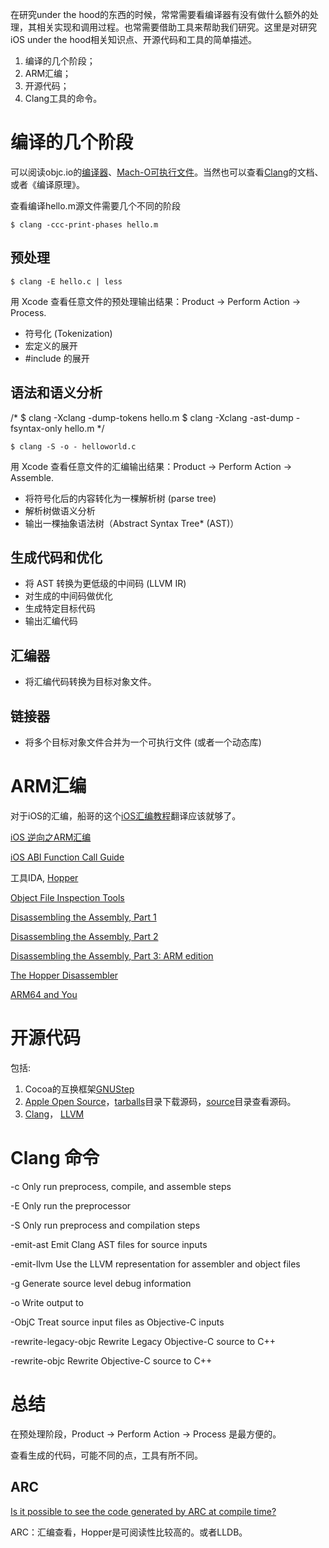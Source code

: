 在研究under the hood的东西的时候，常常需要看编译器有没有做什么额外的处理，其相关实现和调用过程。也常需要借助工具来帮助我们研究。这里是对研究iOS under the hood相关知识点、开源代码和工具的简单描述。

1. 编译的几个阶段；
2. ARM汇编；
3. 开源代码；
4. Clang工具的命令。	

# 编译的几个阶段

可以阅读objc.io的[编译器](http://objccn.io/issue-6-2/)、[Mach-O可执行文件](http://objccn.io/issue-6-3/)。当然也可以查看[Clang](http://clang.llvm.org/)的文档、或者《编译原理》。

查看编译hello.m源文件需要几个不同的阶段

	$ clang -ccc-print-phases hello.m
	
## 预处理

	$ clang -E hello.c | less

用 Xcode 查看任意文件的预处理输出结果：Product -> Perform Action -> Process.	
* 符号化 (Tokenization)
* 宏定义的展开
* \#include 的展开

## 语法和语义分析

/*
	$ clang -Xclang -dump-tokens hello.m
	$ clang -Xclang -ast-dump -fsyntax-only hello.m 
*/
	
	$ clang -S -o - helloworld.c

用 Xcode 查看任意文件的汇编输出结果：Product -> Perform Action -> Assemble.	
* 将符号化后的内容转化为一棵解析树 (parse tree)
* 解析树做语义分析
* 输出一棵抽象语法树（Abstract Syntax Tree* (AST)）	 
## 生成代码和优化

* 将 AST 转换为更低级的中间码 (LLVM IR)
* 对生成的中间码做优化
* 生成特定目标代码
* 输出汇编代码

## 汇编器

* 将汇编代码转换为目标对象文件。

## 链接器

* 将多个目标对象文件合并为一个可执行文件 (或者一个动态库)

# ARM汇编

对于iOS的汇编，船哥的这个[iOS汇编教程](http://beyondvincent.com/blog/2013/06/19/90/)翻译应该就够了。

[iOS 逆向之ARM汇编](http://www.cnblogs.com/csutanyu/p/3575297.html)

[iOS ABI Function Call Guide](https://developer.apple.com/library/ios/documentation/Xcode/Conceptual/iPhoneOSABIReference/iPhoneOSABIReference.pdf)

工具IDA, [Hopper](http://www.hopperapp.com/)

[Object File Inspection Tools](https://www.mikeash.com/pyblog/friday-qa-2011-12-02-object-file-inspection-tools.html)

[Disassembling the Assembly, Part 1](https://www.mikeash.com/pyblog/friday-qa-2011-12-16-disassembling-the-assembly-part-1.html)

[Disassembling the Assembly, Part 2](https://www.mikeash.com/pyblog/friday-qa-2011-12-23-disassembling-the-assembly-part-2.html)

[Disassembling the Assembly, Part 3: ARM edition](https://www.mikeash.com/pyblog/friday-qa-2011-12-30-disassembling-the-assembly-part-3-arm-edition.html)

[The Hopper Disassembler](https://www.mikeash.com/pyblog/friday-qa-2012-01-06-the-hopper-disassembler.html)

[ARM64 and You](https://www.mikeash.com/pyblog/friday-qa-2013-09-27-arm64-and-you.html)

# 开源代码

包括:

1. Cocoa的互换框架[GNUStep](http://gnustep.org/)
2. [Apple Open Source](http://opensource.apple.com/)，[tarballs](http://opensource.apple.com/tarballs/)目录下载源码，[source](http://opensource.apple.com/source/)目录查看源码。
3. [Clang](clang.llvm.org)， [LLVM](http://llvm.org/)

# Clang 命令

  -c                      Only run preprocess, compile, and assemble steps
  
  -E                      Only run the preprocessor
  
  -S                      Only run preprocess and compilation steps
  
  -emit-ast               Emit Clang AST files for source inputs
  
  -emit-llvm              Use the LLVM representation for assembler and object files
  
  -g                      Generate source level debug information
  
  -o <file>               Write output to <file>
  
  -ObjC                   Treat source input files as Objective-C inputs
  
  -rewrite-legacy-objc    Rewrite Legacy Objective-C source to C++
  
  -rewrite-objc           Rewrite Objective-C source to C++

# 总结

在预处理阶段，Product -> Perform Action -> Process 是最方便的。

查看生成的代码，可能不同的点，工具有所不同。

## ARC

[Is it possible to see the code generated by ARC at compile time?](http://stackoverflow.com/questions/10429857/is-it-possible-to-see-the-code-generated-by-arc-at-compile-time)

ARC：汇编查看，Hopper是可阅读性比较高的。或者LLDB。

